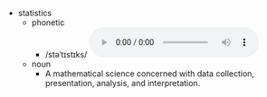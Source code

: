 - statistics
	- phonetic
		- /stəˈtɪstɪks/
		  <audio controls><source src="https://api.dictionaryapi.dev/media/pronunciations/en/statistics-us.mp3"></audio>
	- noun
		- A mathematical science concerned with data collection, presentation, analysis, and interpretation.